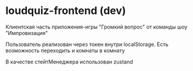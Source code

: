 # loudquiz-frontend (dev)

Клиентская часть приложения-игры "Громкий вопрос" от команды шоу "Импровизация"

Пользователь реализован через токен внутри localStorage.
Есть возможность переходить и комнаты в комнату

В качестве стейтМенеджера использован zustand